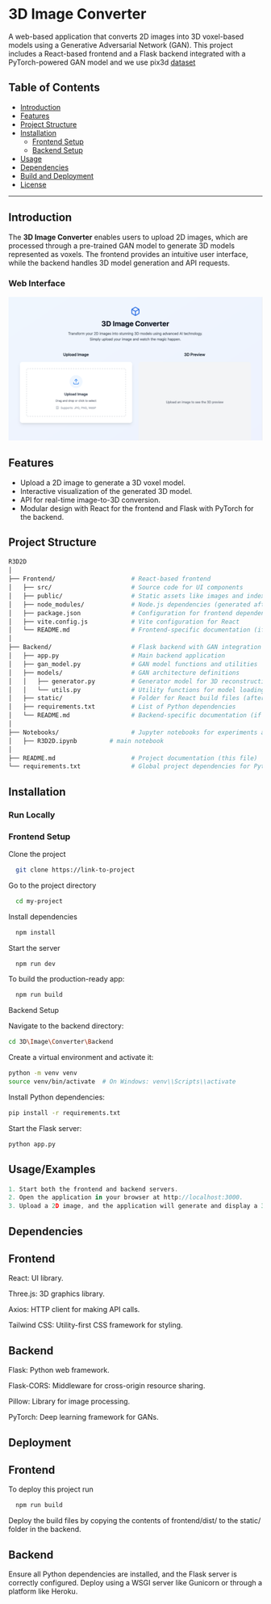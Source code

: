 # 3D Image Converter

A web-based application that converts 2D images into 3D voxel-based models using a Generative Adversarial Network (GAN). This project includes a React-based frontend and a Flask backend integrated with a PyTorch-powered GAN model and we use pix3d [dataset](http://pix3d.csail.mit.edu/data/pix3d.zip)


## Table of Contents

- [Introduction](#introduction)
- [Features](#features)
- [Project Structure](#project-structure)
- [Installation](#installation)
  - [Frontend Setup](#frontend-setup)
  - [Backend Setup](#backend-setup)
- [Usage](#usage)
- [Dependencies](#dependencies)
- [Build and Deployment](#build-and-deployment)
- [License](#license)

---

## Introduction

The **3D Image Converter** enables users to upload 2D images, which are processed through a pre-trained GAN model to generate 3D models represented as voxels. The frontend provides an intuitive user interface, while the backend handles 3D model generation and API requests.

### Web Interface

![3D Image Converter Web Interface](images/web_app_interface.png)

## Features

- Upload a 2D image to generate a 3D voxel model.
- Interactive visualization of the generated 3D model.
- API for real-time image-to-3D conversion.
- Modular design with React for the frontend and Flask with PyTorch for the backend.

## Project Structure

```bash
R3D2D
│
├── Frontend/                     # React-based frontend
│   ├── src/                      # Source code for UI components
│   ├── public/                   # Static assets like images and index.html
│   ├── node_modules/             # Node.js dependencies (generated after npm install)
│   ├── package.json              # Configuration for frontend dependencies and scripts
│   ├── vite.config.js            # Vite configuration for React
│   └── README.md                 # Frontend-specific documentation (if any)
│
├── Backend/                      # Flask backend with GAN integration
│   ├── app.py                    # Main backend application
│   ├── gan_model.py              # GAN model functions and utilities
│   ├── models/                   # GAN architecture definitions
│   │   ├── generator.py          # Generator model for 3D reconstruction
│   │   └── utils.py              # Utility functions for model loading and preprocessing
│   ├── static/                   # Folder for React build files (after deployment)
│   ├── requirements.txt          # List of Python dependencies
│   └── README.md                 # Backend-specific documentation (if any)
│
├── Notebooks/                    # Jupyter notebooks for experiments and analysis
│   ├── R3D2D.ipynb         # main notebook
│
├── README.md                     # Project documentation (this file)
└── requirements.txt              # Global project dependencies for Python

```



## Installation





   



### Run Locally

### Frontend Setup

Clone the project

```bash
  git clone https://link-to-project
```

Go to the project directory

```bash
  cd my-project
```

Install dependencies

```bash
  npm install
```

Start the server

```bash
  npm run dev
```

To build the production-ready app:

```bash
  npm run build
```
Backend Setup

Navigate to the backend directory:

```bash
cd 3D\Image\Converter\Backend
```
Create a virtual environment and activate it:

```bash
python -m venv venv
source venv/bin/activate  # On Windows: venv\\Scripts\\activate
```

Install Python dependencies: 
```bash
pip install -r requirements.txt
```

Start the Flask server: 
```bash
python app.py
```



## Usage/Examples

```javascript
1. Start both the frontend and backend servers.
2. Open the application in your browser at http://localhost:3000.
3. Upload a 2D image, and the application will generate and display a 3D model.
```


## Dependencies


## Frontend
React: UI library.

Three.js: 3D graphics library.

Axios: HTTP client for making API calls.

Tailwind CSS: Utility-first CSS framework for styling.

## Backend
Flask: Python web framework.

Flask-CORS: Middleware for cross-origin resource sharing.

Pillow: Library for image processing.

PyTorch: Deep learning framework for GANs.
## Deployment

## Frontend
To deploy this project run

```bash
  npm run build
```

Deploy the build files by copying the contents of frontend/dist/ to the static/ folder in the backend.

## Backend
Ensure all Python dependencies are installed, and the Flask server is correctly configured. Deploy using a WSGI server like Gunicorn or through a platform like Heroku.

